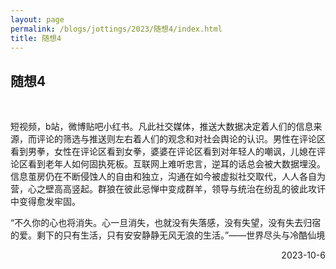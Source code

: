 ```yaml
---
layout: page
permalink: /blogs/jottings/2023/随想4/index.html
title: 随想4
---
```


## 随想4
<br>

短视频，b站，微博贴吧小红书。凡此社交媒体，推送大数据决定着人们的信息来源，而评论的筛选与推送则左右着人们的观念和对社会舆论的认识。男性在评论区看到男拳，女性在评论区看到女拳，婆婆在评论区看到对年轻人的嘲讽，儿媳在评论区看到老年人如何固执死板。互联网上难听忠言，逆耳的话总会被大数据埋没。信息茧房仍在不断侵蚀人的自由和独立，沟通在如今被虚拟社交取代，人人各自为营，心之壁高高竖起。群狼在彼此忌惮中变成群羊，领导与统治在纷乱的彼此攻讦中变得愈发牢固。

“不久你的心也将消失。心一旦消失，也就没有失落感，没有失望，没有失去归宿的爱。剩下的只有生活，只有安安静静无风无浪的生活。”——世界尽头与冷酷仙境
<p align="right">2023-10-6</p>